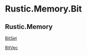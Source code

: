 # Rustic.Memory.Bit

## Rustic.Memory

[BitSet](./rustic.memory.bitset.md)

[BitVec](./rustic.memory.bitvec.md)
